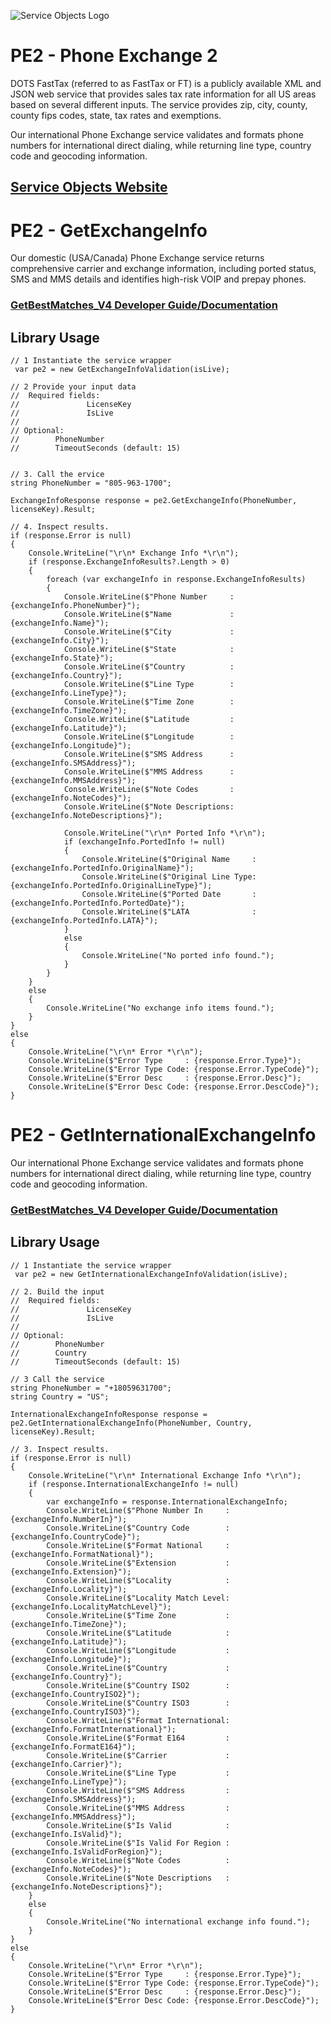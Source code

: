 ﻿![Service Objects Logo](https://www.serviceobjects.com/wp-content/uploads/2021/05/SO-Logo-with-TM.gif "Service Objects Logo")

# PE2 - Phone Exchange 2

DOTS FastTax (referred to as FastTax or FT) is a publicly available XML and JSON web service that provides sales tax rate information for all US areas based on several different inputs. The service provides zip, city, county, county fips codes, state, tax rates and exemptions. 

Our international Phone Exchange service validates and formats phone numbers for international direct dialing, while returning line type, country code and geocoding information.

## [Service Objects Website](https://serviceobjects.com)

# PE2 - GetExchangeInfo

Our domestic (USA/Canada) Phone Exchange service returns comprehensive carrier and exchange information, including ported status, SMS and MMS details and identifies high-risk VOIP and prepay phones.

### [GetBestMatches_V4 Developer Guide/Documentation](https://www.serviceobjects.com/docs/dots-fasttax/ft-operations/ft-getbestmatch-recommended-operation/)

## Library Usage

```
// 1 Instantiate the service wrapper
 var pe2 = new GetExchangeInfoValidation(isLive);

// 2 Provide your input data
//  Required fields:
//               LicenseKey
//               IsLive
// 
// Optional:
//        PhoneNumber
//        TimeoutSeconds (default: 15)


// 3. Call the ervice
string PhoneNumber = "805-963-1700";

ExchangeInfoResponse response = pe2.GetExchangeInfo(PhoneNumber, licenseKey).Result;

// 4. Inspect results.
if (response.Error is null)
{
    Console.WriteLine("\r\n* Exchange Info *\r\n");
    if (response.ExchangeInfoResults?.Length > 0)
    {
        foreach (var exchangeInfo in response.ExchangeInfoResults)
        {
            Console.WriteLine($"Phone Number     : {exchangeInfo.PhoneNumber}");
            Console.WriteLine($"Name             : {exchangeInfo.Name}");
            Console.WriteLine($"City             : {exchangeInfo.City}");
            Console.WriteLine($"State            : {exchangeInfo.State}");
            Console.WriteLine($"Country          : {exchangeInfo.Country}");
            Console.WriteLine($"Line Type        : {exchangeInfo.LineType}");
            Console.WriteLine($"Time Zone        : {exchangeInfo.TimeZone}");
            Console.WriteLine($"Latitude         : {exchangeInfo.Latitude}");
            Console.WriteLine($"Longitude        : {exchangeInfo.Longitude}");
            Console.WriteLine($"SMS Address      : {exchangeInfo.SMSAddress}");
            Console.WriteLine($"MMS Address      : {exchangeInfo.MMSAddress}");
            Console.WriteLine($"Note Codes       : {exchangeInfo.NoteCodes}");
            Console.WriteLine($"Note Descriptions: {exchangeInfo.NoteDescriptions}");

            Console.WriteLine("\r\n* Ported Info *\r\n");
            if (exchangeInfo.PortedInfo != null)
            {
                Console.WriteLine($"Original Name     : {exchangeInfo.PortedInfo.OriginalName}");
                Console.WriteLine($"Original Line Type: {exchangeInfo.PortedInfo.OriginalLineType}");
                Console.WriteLine($"Ported Date       : {exchangeInfo.PortedInfo.PortedDate}");
                Console.WriteLine($"LATA              : {exchangeInfo.PortedInfo.LATA}");
            }
            else
            {
                Console.WriteLine("No ported info found.");
            }
        }
    }
    else
    {
        Console.WriteLine("No exchange info items found.");
    }
}
else
{
    Console.WriteLine("\r\n* Error *\r\n");
    Console.WriteLine($"Error Type     : {response.Error.Type}");
    Console.WriteLine($"Error Type Code: {response.Error.TypeCode}");
    Console.WriteLine($"Error Desc     : {response.Error.Desc}");
    Console.WriteLine($"Error Desc Code: {response.Error.DescCode}");
}
```
# PE2 - GetInternationalExchangeInfo

Our international Phone Exchange service validates and formats phone numbers for international direct dialing, while returning line type, country code and geocoding information.

### [GetBestMatches_V4 Developer Guide/Documentation](https://www.serviceobjects.com/docs/dots-fasttax/ft-operations/ft-getbestmatch-recommended-operation/)

## Library Usage

```
// 1 Instantiate the service wrapper
 var pe2 = new GetInternationalExchangeInfoValidation(isLive);

// 2. Build the input
//  Required fields:
//               LicenseKey
//               IsLive
// 
// Optional:
//        PhoneNumber
//        Country
//        TimeoutSeconds (default: 15)

// 3 Call the service
string PhoneNumber = "+18059631700";
string Country = "US";

InternationalExchangeInfoResponse response = pe2.GetInternationalExchangeInfo(PhoneNumber, Country, licenseKey).Result;

// 3. Inspect results.
if (response.Error is null)
{
    Console.WriteLine("\r\n* International Exchange Info *\r\n");
    if (response.InternationalExchangeInfo != null)
    {
        var exchangeInfo = response.InternationalExchangeInfo;
        Console.WriteLine($"Phone Number In     : {exchangeInfo.NumberIn}");
        Console.WriteLine($"Country Code        : {exchangeInfo.CountryCode}");
        Console.WriteLine($"Format National     : {exchangeInfo.FormatNational}");
        Console.WriteLine($"Extension           : {exchangeInfo.Extension}");
        Console.WriteLine($"Locality            : {exchangeInfo.Locality}");
        Console.WriteLine($"Locality Match Level: {exchangeInfo.LocalityMatchLevel}");
        Console.WriteLine($"Time Zone           : {exchangeInfo.TimeZone}");
        Console.WriteLine($"Latitude            : {exchangeInfo.Latitude}");
        Console.WriteLine($"Longitude           : {exchangeInfo.Longitude}");
        Console.WriteLine($"Country             : {exchangeInfo.Country}");
        Console.WriteLine($"Country ISO2        : {exchangeInfo.CountryISO2}");
        Console.WriteLine($"Country ISO3        : {exchangeInfo.CountryISO3}");
        Console.WriteLine($"Format International: {exchangeInfo.FormatInternational}");
        Console.WriteLine($"Format E164         : {exchangeInfo.FormatE164}");
        Console.WriteLine($"Carrier             : {exchangeInfo.Carrier}");
        Console.WriteLine($"Line Type           : {exchangeInfo.LineType}");
        Console.WriteLine($"SMS Address         : {exchangeInfo.SMSAddress}");
        Console.WriteLine($"MMS Address         : {exchangeInfo.MMSAddress}");
        Console.WriteLine($"Is Valid            : {exchangeInfo.IsValid}");
        Console.WriteLine($"Is Valid For Region : {exchangeInfo.IsValidForRegion}");
        Console.WriteLine($"Note Codes          : {exchangeInfo.NoteCodes}");
        Console.WriteLine($"Note Descriptions   : {exchangeInfo.NoteDescriptions}");
    }
    else
    {
        Console.WriteLine("No international exchange info found.");
    }
}
else
{
    Console.WriteLine("\r\n* Error *\r\n");
    Console.WriteLine($"Error Type     : {response.Error.Type}");
    Console.WriteLine($"Error Type Code: {response.Error.TypeCode}");
    Console.WriteLine($"Error Desc     : {response.Error.Desc}");
    Console.WriteLine($"Error Desc Code: {response.Error.DescCode}");
}
```

